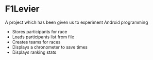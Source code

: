 # F1Levier

A project which has been given us to experiment Android programming

* Stores participants for race
* Loads participants list from file
* Creates teams for races
* Displays a chronometer to save times
* Displays ranking stats
